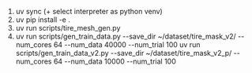 
1. uv sync (+ select interpreter as python venv)
2. uv pip install -e .
3. uv run scripts/tire_mesh_gen.py
4. uv run scripts/gen_train_data.py --save_dir ~/dataset/tire_mask_v2/ --num_cores 64 --num_data 40000 --num_trial 100
uv run scripts/gen_train_data_v2.py --save_dir ~/dataset/tire_mask_v2_p/ --num_cores 64 --num_data 10000 --num_trial 100